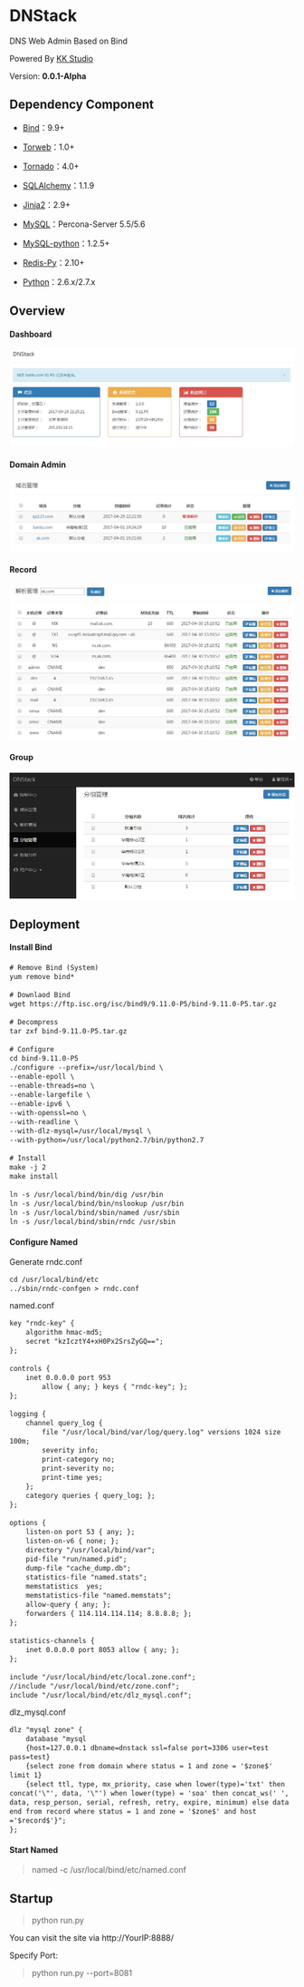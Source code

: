 DNStack
=======

DNS Web Admin Based on Bind

Powered By [KK Studio](http://github.com/kkstu)

Version: **0.0.1-Alpha**


## Dependency Component

- [Bind](http://www.isc.org)：9.9+

- [Torweb](https://github.com/kkstu/Torweb)：1.0+

- [Tornado](http://www.tornadoweb.org/)：4.0+

- [SQLAlchemy](http://www.sqlalchemy.org/)：1.1.9

- [Jinja2](http://jinja.pocoo.org/)：2.9+

- [MySQL](http://www.percona.com/)：Percona-Server 5.5/5.6

- [MySQL-python](http://pypi.python.org/pypi/MySQL-python)：1.2.5+

- [Redis-Py](https://github.com/andymccurdy/redis-py)：2.10+

- [Python](http://www.python.org)：2.6.x/2.7.x


## Overview

#### Dashboard

![Dashboard](static/img/screenshot/dashboard.jpg)


#### Domain Admin

![Domain](static/img/screenshot/domain.jpg)


#### Record

![Record](static/img/screenshot/record.jpg)


#### Group

![Group](static/img/screenshot/group.jpg)


## Deployment

#### Install Bind

```shell
# Remove Bind (System)
yum remove bind*

# Downlaod Bind
wget https://ftp.isc.org/isc/bind9/9.11.0-P5/bind-9.11.0-P5.tar.gz

# Decompress
tar zxf bind-9.11.0-P5.tar.gz

# Configure
cd bind-9.11.0-P5
./configure --prefix=/usr/local/bind \
--enable-epoll \
--enable-threads=no \
--enable-largefile \
--enable-ipv6 \
--with-openssl=no \
--with-readline \
--with-dlz-mysql=/usr/local/mysql \
--with-python=/usr/local/python2.7/bin/python2.7

# Install
make -j 2
make install

ln -s /usr/local/bind/bin/dig /usr/bin
ln -s /usr/local/bind/bin/nslookup /usr/bin
ln -s /usr/local/bind/sbin/named /usr/sbin
ln -s /usr/local/bind/sbin/rndc /usr/sbin
```

#### Configure Named

Generate rndc.conf

```shell
cd /usr/local/bind/etc
../sbin/rndc-confgen > rndc.conf
```


named.conf

```
key "rndc-key" {
 	algorithm hmac-md5;
 	secret "kzIcztY4+xH0Px2SrsZyGQ==";
};

controls {
	inet 0.0.0.0 port 953
	    allow { any; } keys { "rndc-key"; };
};

logging {
    channel query_log {
        file "/usr/local/bind/var/log/query.log" versions 1024 size 100m;
        severity info;
        print-category no;
        print-severity no;
        print-time yes;
    };
    category queries { query_log; };
};

options {
    listen-on port 53 { any; };
    listen-on-v6 { none; };
    directory "/usr/local/bind/var";
    pid-file "run/named.pid";
    dump-file "cache_dump.db";
    statistics-file "named.stats";
    memstatistics  yes;
    memstatistics-file "named.memstats";
    allow-query { any; };
    forwarders { 114.114.114.114; 8.8.8.8; };
};

statistics-channels {
    inet 0.0.0.0 port 8053 allow { any; };
};

include "/usr/local/bind/etc/local.zone.conf";
//include "/usr/local/bind/etc/zone.conf";
include "/usr/local/bind/etc/dlz_mysql.conf";
```

dlz_mysql.conf

```
dlz "mysql zone" {
    database "mysql
    {host=127.0.0.1 dbname=dnstack ssl=false port=3306 user=test pass=test}
    {select zone from domain where status = 1 and zone = '$zone$' limit 1}
    {select ttl, type, mx_priority, case when lower(type)='txt' then concat('\"', data, '\"') when lower(type) = 'soa' then concat_ws(' ', data, resp_person, serial, refresh, retry, expire, minimum) else data end from record where status = 1 and zone = '$zone$' and host ='$record$'}";
};
```

#### Start Named

> named -c /usr/local/bind/etc/named.conf


## Startup

> python run.py

You can visit the site via http://YourIP:8888/

Specify Port:

> python run.py --port=8081
